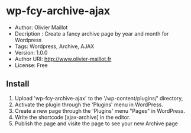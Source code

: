 # wp-fcy-archive-ajax
- Author: Olivier Maillot
- Decription : Create a fancy archive page by year and month for Wordpress
- Tags: Wordpress, Archive, AJAX
- Version: 1.0.0
- Author URI: http://www.olivier-maillot.fr
- License: Free

## Install

1. Upload 'wp-fcy-archive-ajax' to the '/wp-content/plugins/' directory,
2. Activate the plugin through the 'Plugins' menu in WordPress.
3. Create a new page through the 'Plugins' menu "Pages" in WordPress.
4. Write the shortcode [ajax-archive] in the editor.
5. Publish the page and visite the page to see your new Archive page
